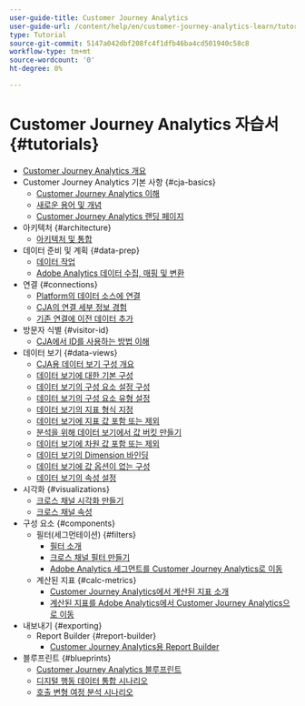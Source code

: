 ```yaml
---
user-guide-title: Customer Journey Analytics
user-guide-url: /content/help/en/customer-journey-analytics-learn/tutorials/overview.html
type: Tutorial
source-git-commit: 5147a042dbf208fc4f1dfb46ba4cd501940c58c8
workflow-type: tm+mt
source-wordcount: '0'
ht-degree: 0%

---
```



# Customer Journey Analytics 자습서 {#tutorials}

+ [Customer Journey Analytics 개요](overview.md)
+ Customer Journey Analytics 기본 사항 {#cja-basics}
   + [Customer Journey Analytics 이해](cja-basics/understanding-customer-journey-analytics.md)
   + [새로운 용어 및 개념](cja-basics/new-terms-and-concepts-in-cja.md)
   + [Customer Journey Analytics 랜딩 페이지](cja-basics/customer-journey-analytics-landing-page.md)
+ 아키텍처 {#architecture}
   + [아키텍처 및 통합](architecture/architecture-and-integrations-of-cja.md)
+ 데이터 준비 및 계획 {#data-prep}
   + [데이터 작업](data-prep/working-with-data-in-cja.md)
   + [Adobe Analytics 데이터 수집, 매핑 및 변환](data-prep/ingest-map-and-transform-adobe-analytics-data.md)
+ 연결 {#connections}
   + [Platform의 데이터 소스에 연결](connections/connecting-customer-journey-analytics-to-data-sources-in-platform.md)
   + [CJA의 연결 세부 정보 경험](connections/connections-details-experience-in-cja.md)
   + [기존 연결에 이전 데이터 추가](connections/add-past-data-to-an-existing-connection-in-cja.md)
+ 방문자 식별 {#visitor-id}
   + [CJA에서 ID를 사용하는 방법 이해](visitor-id/understanding-how-customer-journey-analytics-uses-identity.md)
+ 데이터 보기 {#data-views}
   + [CJA용 데이터 보기 구성 개요](data-views/overview-of-configuring-data-views-for-cja.md)
   + [데이터 보기에 대한 기본 구성](data-views/basic-configuration-for-data-views.md)
   + [데이터 보기의 구성 요소 설정 구성](data-views/configuring-component-settings-in-data-views.md)
   + [데이터 보기의 구성 요소 유형 설정](data-views/component-type-settings-in-data-views.md)
   + [데이터 보기의 지표 형식 지정](data-views/formatting-metrics-in-data-views.md)
   + [데이터 보기에 지표 값 포함 또는 제외](data-views/include-or-exclude-metric-values-in-data-views.md)
   + [분석을 위해 데이터 보기에서 값 버킷 만들기](data-views/creating-value-buckets-in-data-views-for-analysis.md)
   + [데이터 보기에 차원 값 포함 또는 제외](data-views/include-or-exclude-dimension-values-in-data-views.md)
   + [데이터 보기의 Dimension 바인딩](data-views/binding-dimensions-in-data-views.md)
   + [데이터 보기에 값 옵션이 없는 구성](data-views/configure-no-value-options-in-data-views.md)
   + [데이터 보기의 속성 설정](data-views/attribution-settings-in-data-views.md)
+ 시각화 {#visualizations}
   + [크로스 채널 시각화 만들기](visualizations/creating-cross-channel-visualizations-in-customer-journey-analytics.md)
   + [크로스 채널 속성](visualizations/cross-channel-attribution-in-customer-journey-analytics.md)
+ 구성 요소 {#components}
   + 필터(세그먼테이션) {#filters}
      + [필터 소개](components/filters/introduction-to-filters-in-cja.md)
      + [크로스 채널 필터 만들기](components/filters/creating-cross-channel-filters-in-customer-journey-analytics.md)
      + [Adobe Analytics 세그먼트를 Customer Journey Analytics로 이동](components/filters/moving-adobe-analytics-segments-to-customer-journey-analytics.md)
   + 계산된 지표 {#calc-metrics}
      + [Customer Journey Analytics에서 계산된 지표 소개](components/calc-metrics/introduction-to-calculated-metrics-in-customer-journey-analytics.md)
      + [계산된 지표를 Adobe Analytics에서 Customer Journey Analytics으로 이동](components/calc-metrics/moving-your-calculated-metrics-from-adobe-analytics-to-customer-journey-analytics.md)
+ 내보내기 {#exporting}
   + Report Builder {#report-builder}
      + [Customer Journey Analytics용 Report Builder](exporting/report-builder/report-builder-for-customer-journey-analytics.md)
+ 블루프린트 {#blueprints}
   + [Customer Journey Analytics 블루프린트](https://experienceleague.adobe.com/docs/blueprints-learn/architecture/customer-journey-analytics/overview.html)
   + [디지털 행동 데이터 통합 시나리오](https://experienceleague.adobe.com/docs/blueprints-learn/architecture/customer-journey-analytics/digital-behavioral-data-consolidation.html)
   + [호출 변형 여정 분석 시나리오](https://experienceleague.adobe.com/docs/blueprints-learn/architecture/customer-journey-analytics/call-deflect.html?lang=ko#customer-journey-analytics)
